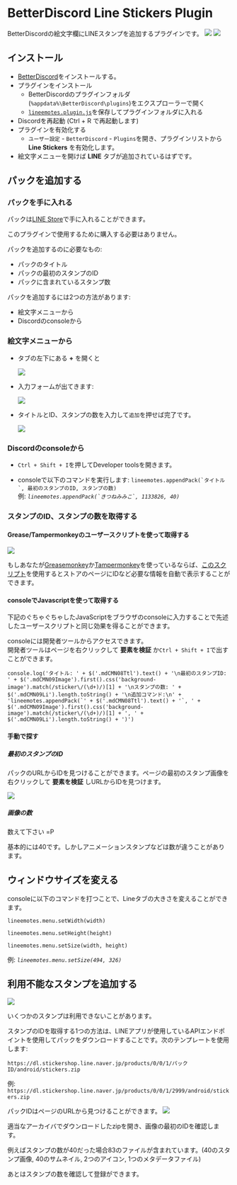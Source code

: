 # BetterDiscord Line Stickers Plugin

BetterDiscordの絵文字欄にLINEスタンプを追加するプラグインです。
[![](https://camo.githubusercontent.com/25c21ec8386003654c51774f3232f3fa2a6a6203/68747470733a2f2f63646e2e646973636f72646170702e636f6d2f6174746163686d656e74732f3233313434323233333138343734373534302f3332333631323731313731383232333837332f756e6b6e6f776e2e706e67)](https://github.com/awaken1ng/bd-linestickers/blob/master/README_ja.md#%E3%82%A4%E3%83%B3%E3%82%B9%E3%83%88%E3%83%BC%E3%83%AB)
[![](https://camo.githubusercontent.com/9a3e2978fd180a46bc13c806ae260526e50874ff/68747470733a2f2f63646e2e646973636f72646170702e636f6d2f6174746163686d656e74732f3233313434323233333138343734373534302f3332333631343334363439383430383434392f756e6b6e6f776e2e706e67)](https://github.com/awaken1ng/bd-linestickers/blob/master/README_ja.md#%E3%82%A4%E3%83%B3%E3%82%B9%E3%83%88%E3%83%BC%E3%83%AB)


## インストール

* [BetterDiscord](https://betterdiscord.net/)をインストールする。
* プラグインをインストール
	* BetterDiscordのプラグインフォルダ(`%appdata%\BetterDiscord\plugins`)をエクスプローラーで開く
  * [`lineemotes.plugin.js`](https://raw.githubusercontent.com/awaken1ng/bd-linestickers/master/dist/lineemotes.plugin.js)を保存してプラグインフォルダに入れる
*  Discordを再起動 (Ctrl + R で再起動します)
* プラグインを有効化する
  * `ユーザー設定` - `BetterDiscord` - `Plugins`を開き、プラグインリストから __Line Stickers__ を有効化します。
* 絵文字メニューを開けば __LINE__ タブが追加されているはずです。


## パックを追加する

### パックを手に入れる

パックは[LINE Store](https://store.line.me/home/ja)で手に入れることができます。

このプラグインで使用するために購入する必要はありません。

パックを追加するのに必要なもの:
* パックのタイトル
* パックの最初のスタンプのID
* パックに含まれているスタンプ数

パックを追加するには2つの方法があります:
* 絵文字メニューから
* Discordのconsoleから

### 絵文字メニューから

* タブの左下にある __+__ を開くと

  ![](https://camo.githubusercontent.com/c1f110a58855ef1f197fae9f3fc5f17feee2ba79/68747470733a2f2f63646e2e646973636f72646170702e636f6d2f6174746163686d656e74732f3233313434323233333138343734373534302f3332333630313937353139373330323738352f756e6b6e6f776e2e706e67)

* 入力フォームが出てきます:

  ![](https://camo.githubusercontent.com/72c58b5c2260adfc72f4ad3a0947ef788b03c621/68747470733a2f2f63646e2e646973636f72646170702e636f6d2f6174746163686d656e74732f3233313434323233333138343734373534302f3332333931333732303838393630363136342f756e6b6e6f776e2e706e67)

* タイトルとID、スタンプの数を入力して`追加`を押せば完了です。

  ![](https://camo.githubusercontent.com/40080f8fd328c2713f03c745688447ece27fb19f/68747470733a2f2f63646e2e646973636f72646170702e636f6d2f6174746163686d656e74732f3233313434323233333138343734373534302f3332333931333732393830363935383539322f756e6b6e6f776e2e706e67)

### Discordのconsoleから

* `Ctrl + Shift + I`を押してDeveloper toolsを開きます。

* consoleで以下のコマンドを実行します: ``lineemotes.appendPack(`タイトル`, 最初のスタンプのID, スタンプの数)``
<br> 例: *``lineemotes.appendPack(`きつねみみこ`, 1133826, 40)``*

### スタンプのID、スタンプの数を取得する

#### Grease/Tampermonkeyのユーザースクリプトを使って取得する
[![](https://camo.githubusercontent.com/ea08b41f22f96abe3addd30f38799337e7873510/68747470733a2f2f63646e2e646973636f72646170702e636f6d2f6174746163686d656e74732f3233313434323233333138343734373534302f3332333831383538333833323339353737362f756e6b6e6f776e2e706e67)](https://greasyfork.org/en/scripts/23630)

もしあなたが[Greasemonkey](https://addons.mozilla.org/en-US/firefox/addon/greasemonkey/)か[Tampermonkey](https://chrome.google.com/webstore/detail/tampermonkey/dhdgffkkebhmkfjojejmpbldmpobfkfo)を使っているならば、[このスクリプト](https://greasyfork.org/en/scripts/23630)を使用するとストアのページにIDなど必要な情報を自動で表示することができます。

#### consoleでJavascriptを使って取得する
下記のぐちゃぐちゃしたJavaScriptをブラウザのconsoleに入力することで先述したユーザースクリプトと同じ効果を得ることができます。

consoleには開発者ツールからアクセスできます。  
開発者ツールはページを右クリックして __要素を検証__ か`Ctrl + Shift + I`で出すことができます。

```
console.log('タイトル: ' + $('.mdCMN08Ttl').text() + '\n最初のスタンプID: ' + $('.mdCMN09Image').first().css('background-image').match(/sticker\/(\d+)/)[1] + '\nスタンプの数: ' + $('.mdCMN09Li').length.toString() + '\n追加コマンド:\n' + 'lineemotes.appendPack(`' + $('.mdCMN08Ttl').text() + '`, ' + $('.mdCMN09Image').first().css('background-image').match(/sticker\/(\d+)/)[1] + ', ' + $('.mdCMN09Li').length.toString() + ')')
```

#### 手動で探す
##### 最初のスタンプのID
パックのURLからIDを見つけることができます。ページの最初のスタンプ画像を右クリックして __要素を検証__ しURLからIDを見つけます。

![](https://camo.githubusercontent.com/78635b5611f1cb82378737c741dd3a3c255569e7/68747470733a2f2f63646e2e646973636f72646170702e636f6d2f6174746163686d656e74732f3233313434323233333138343734373534302f3331303139333031353831353739383738362f756e6b6e6f776e2e706e67)

##### 画像の数
数えて下さい =P

基本的には40です。しかしアニメーションスタンプなどは数が違うことがあります。

## ウィンドウサイズを変える

consoleに以下のコマンドを打つことで、Lineタブの大きさを変えることができます。

`lineemotes.menu.setWidth(width)`

`lineemotes.menu.setHeight(height)`

`lineemotes.menu.setSize(width, height)`

例: *`lineemotes.menu.setSize(494, 326)`*

## 利用不能なスタンプを追加する

[![](https://camo.githubusercontent.com/974ce855a347d25d2e5acb75719e8b1602086721/68747470733a2f2f63646e2e646973636f72646170702e636f6d2f6174746163686d656e74732f3233313434323233333138343734373534302f3332333631353331383030333934313337362f756e6b6e6f776e2e706e67)](https://store.line.me/stickershop/product/2999/ja)

いくつかのスタンプは利用できないことがあります。

スタンプのIDを取得する1つの方法は、LINEアプリが使用しているAPIエンドポイントを使用してパックをダウンロードすることです。次のテンプレートを使用します:

`https://dl.stickershop.line.naver.jp/products/0/0/1/パックID/android/stickers.zip`

例: `https://dl.stickershop.line.naver.jp/products/0/0/1/2999/android/stickers.zip`

パックIDはページのURLから見つけることができます。
![](http://i.imgur.com/96dJgJr.png)

適当なアーカイバでダウンロードしたzipを開き、画像の最初のIDを確認します。

例えばスタンプの数が40だった場合83のファイルが含まれています。(40のスタンプ画像, 40のサムネイル, 2つのアイコン, 1つのメタデータファイル)

あとはスタンプの数を確認して登録ができます。
